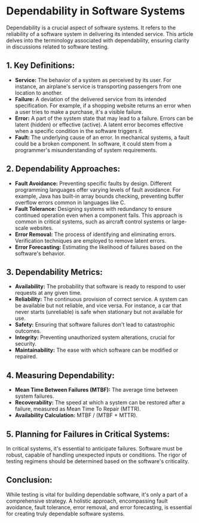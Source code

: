 # Dependability in Software Systems

Dependability is a crucial aspect of software systems. It refers to the reliability of a software system in delivering its intended service. This article delves into the terminology associated with dependability, ensuring clarity in discussions related to software testing.

## 1. Key Definitions:

- **Service:** The behavior of a system as perceived by its user. For instance, an airplane's service is transporting passengers from one location to another.
- **Failure:** A deviation of the delivered service from its intended specification. For example, if a shopping website returns an error when a user tries to make a purchase, it's a visible failure.
- **Error:** A part of the system state that may lead to a failure. Errors can be latent (hidden) or effective (active). A latent error becomes effective when a specific condition in the software triggers it.
- **Fault:** The underlying cause of an error. In mechanical systems, a fault could be a broken component. In software, it could stem from a programmer's misunderstanding of system requirements.

## 2. Dependability Approaches:

- **Fault Avoidance:** Preventing specific faults by design. Different programming languages offer varying levels of fault avoidance. For example, Java has built-in array bounds checking, preventing buffer overflow errors common in languages like C.
- **Fault Tolerance:** Designing systems with redundancy to ensure continued operation even when a component fails. This approach is common in critical systems, such as aircraft control systems or large-scale websites.
- **Error Removal:** The process of identifying and eliminating errors. Verification techniques are employed to remove latent errors.
- **Error Forecasting:** Estimating the likelihood of failures based on the software's behavior.

## 3. Dependability Metrics:

- **Availability:** The probability that software is ready to respond to user requests at any given time.
- **Reliability:** The continuous provision of correct service. A system can be available but not reliable, and vice versa. For instance, a car that never starts (unreliable) is safe when stationary but not available for use.
- **Safety:** Ensuring that software failures don't lead to catastrophic outcomes.
- **Integrity:** Preventing unauthorized system alterations, crucial for security.
- **Maintainability:** The ease with which software can be modified or repaired.

## 4. Measuring Dependability:

- **Mean Time Between Failures (MTBF):** The average time between system failures.
- **Recoverability:** The speed at which a system can be restored after a failure, measured as Mean Time To Repair (MTTR).
- **Availability Calculation:** MTBF / (MTBF + MTTR).

## 5. Planning for Failures in Critical Systems:

In critical systems, it's essential to anticipate failures. Software must be robust, capable of handling unexpected inputs or conditions. The rigor of testing regimens should be determined based on the software's criticality.

## Conclusion:

While testing is vital for building dependable software, it's only a part of a comprehensive strategy. A holistic approach, encompassing fault avoidance, fault tolerance, error removal, and error forecasting, is essential for creating truly dependable software systems.
